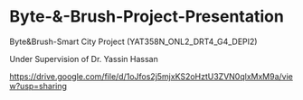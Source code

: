 # Byte-&-Brush-Project-Presentation
Byte&Brush-Smart City Project (YAT358N_ONL2_DRT4_G4_DEPI2)  

Under Supervision of Dr. Yassin Hassan

https://drive.google.com/file/d/1oJfos2j5mjxKS2oHztU3ZVN0qlxMxM9a/view?usp=sharing
